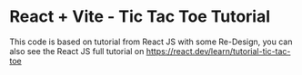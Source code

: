 # React + Vite - Tic Tac Toe Tutorial

This code is based on tutorial from React JS with some Re-Design, you can also see the React JS full tutorial on https://react.dev/learn/tutorial-tic-tac-toe 


